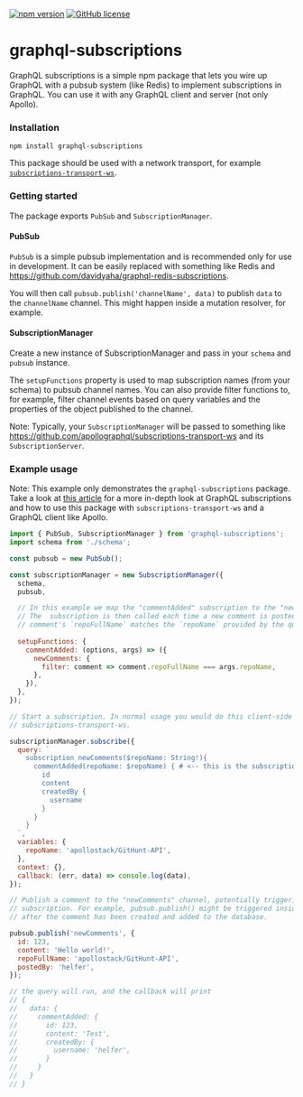 [![npm version](https://badge.fury.io/js/graphql-subscriptions.svg)](https://badge.fury.io/js/graphql-subscriptions) [![GitHub license](https://img.shields.io/github/license/apollostack/graphql-subscriptions.svg)](https://github.com/apollostack/graphql-subscriptions/blob/license/LICENSE)

# graphql-subscriptions

GraphQL subscriptions is a simple npm package that lets you wire up GraphQL with a pubsub system (like Redis) to implement subscriptions in GraphQL. You can use it with any GraphQL client and server (not only Apollo).

### Installation

`npm install graphql-subscriptions`

This package should be used with a network transport, for example [`subscriptions-transport-ws`](https://github.com/apollographql/subscriptions-transport-ws).

### Getting started

The package exports `PubSub` and `SubscriptionManager`.

#### PubSub

`PubSub` is a simple pubsub implementation and is recommended only for use in development. It can be easily replaced with something like Redis and https://github.com/davidyaha/graphql-redis-subscriptions.

You will then call `pubsub.publish('channelName', data)` to publish `data` to the `channelName` channel. This might happen inside a mutation resolver, for example.

#### SubscriptionManager

Create a new instance of SubscriptionManager and pass in your `schema` and `pubsub` instance. 

The `setupFunctions` property is used to map subscription names (from your schema) to pubsub channel names. You can also provide filter functions to, for example, filter channel events based on query variables and the properties of the object published to the channel.

Note: Typically, your `SubscriptionManager` will be passed to something like https://github.com/apollographql/subscriptions-transport-ws and its `SubscriptionServer`.

### Example usage

Note: This example only demonstrates the `graphql-subscriptions` package. Take a look at [this article](https://dev-blog.apollodata.com/graphql-subscriptions-in-apollo-client-9a2457f015fb) for a more in-depth look at GraphQL subscriptions and how to use this package with `subscriptions-transport-ws` and a GraphQL client like Apollo.

```js
import { PubSub, SubscriptionManager } from 'graphql-subscriptions';
import schema from './schema';

const pubsub = new PubSub();

const subscriptionManager = new SubscriptionManager({
  schema,
  pubsub,

  // In this example we map the "commentAdded" subscription to the "newComments" channel.
  // The  subscription is then called each time a new comment is posted where the
  // comment's `repoFullName` matches the `repoName` provided by the query.
  
  setupFunctions: {
    commentAdded: (options, args) => ({
      newComments: {
        filter: comment => comment.repoFullName === args.repoName,
      },
    }),
  },
});

// Start a subscription. In normal usage you would do this client-side using something like
// subscriptions-transport-ws.

subscriptionManager.subscribe({
  query: `
    subscription newComments($repoName: String!){
      commentAdded(repoName: $repoName) { # <-- this is the subscription name
        id
        content
        createdBy {
          username
        }
      }
    }
  `,
  variables: {
    repoName: 'apollostack/GitHunt-API',
  },
  context: {},
  callback: (err, data) => console.log(data),
});

// Publish a comment to the "newComments" channel, potentially triggering a call to a matching
// subscription. For example, pubsub.publish() might be triggered inside a "createComment" mutation,
// after the comment has been created and added to the database.

pubsub.publish('newComments', {
  id: 123,
  content: 'Hello world!',
  repoFullName: 'apollostack/GitHunt-API',
  postedBy: 'helfer',
});

// the query will run, and the callback will print
// {
//   data: {
//     commentAdded: {
//       id: 123,
//       content: 'Test',
//       createdBy: {
//         username: 'helfer',
//       }
//     }
//   }
// }

```



